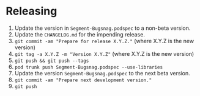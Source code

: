 Releasing
=========

 1. Update the version in `Segment-Bugsnag.podspec` to a non-beta version.
 2. Update the `CHANGELOG.md` for the impending release.
 3. `git commit -am "Prepare for release X.Y.Z."` (where X.Y.Z is the new version)
 4. `git tag -a X.Y.Z -m "Version X.Y.Z"` (where X.Y.Z is the new version)
 5. `git push && git push --tags`
 6. `pod trunk push Segment-Bugsnag.podspec --use-libraries`
 7. Update the version `Segment-Bugsnag.podspec` to the next beta version.
 8. `git commit -am "Prepare next development version."`
 9. `git push`
